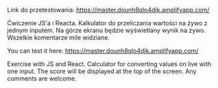 Link do przetestowania: https://master.dounh8qlo4djk.amplifyapp.com/ 

Ćwiczenie JS'a i Reacta.
Kalkulator do przeliczania wartości na żywo z jednym inputem. Na górze ekranu będzie wyświetlany wynik na żywo.
Wszelkie komentarze mile widziane.

You can test it here: https://master.dounh8qlo4djk.amplifyapp.com/

Exercise with JS and React.
Calculator for converting values on live with one input. The score will be displayed at the top of the screen.
Any comments are welcome.
